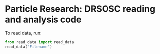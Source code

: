 # Particle Research: DRSOSC reading and analysis code

To read data, run:

```python
from read_data import read_data
read_data("Filename")
```
